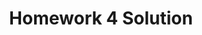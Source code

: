 ---
link: homework4_solution.pdf
title: Homework 4 Solution
year: 2017
categories: designopt_assignment
---